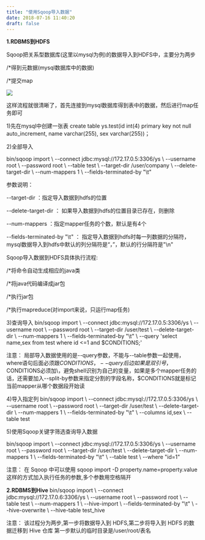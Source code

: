 ```yaml
---
title: "使用Sqoop导入数据"
date: 2018-07-16 11:40:20
draft: false
---
```

**1.RDBMS到HDFS**

Sqoop把关系型数据库(这里以mysql为例)的数据导入到HDFS中，主要分为两步

/*得到元数据(mysql数据库中的数据)

/*提交map

![](https://img-blog.csdn.net/20180716100113666?watermark/2/text/aHR0cHM6Ly9ibG9nLmNzZG4ubmV0L3lzXzIzMDAxNA==/font/5a6L5L2T/fontsize/400/fill/I0JBQkFCMA==/dissolve/70)

这样流程就很清晰了，首先连接到mysql数据库得到表中的数据，然后进行map任务即可

1)先在mysql中创建一张表
create table ys.test(id int(4) primary key not null auto_increment, name varchar(255), sex varchar(255))；

2)全部导入

bin/sqoop import \ --connect jdbc:mysql://172.17.0.5:3306/ys \ --username root \ --password root \ --table test \ --target-dir /user/company \ --delete-target-dir \ --num-mappers 1 \ --fields-terminated-by "\t"

参数说明：

--target-dir ：指定导入数据到hdfs的位置

--delete-target-dir ： 如果导入数据到hdfs的位置目录已存在，则删除

--num-mappers ：指定mapper任务的个数，默认是有4个

--fields-terminated-by "\t" ： 指定导入数据到hdfs时每一列数据的分隔符，mysql数据导入到hdfs中默认的列分隔符是“，”，默认的行分隔符是"\n"

Sqoop导入数据到HDFS具体执行流程:

/*将命令自动生成相应的java类

/*将java代码编译成jar包

/*执行jar包

/*执行mapreduce(对import来说，只运行map任务)

3)查询导入
bin/sqoop import \ --connect jdbc:mysql://172.17.0.5:3306/ys \ --username root \ --password root \ --target-dir /user/test \ --delete-target-dir \ --num-mappers 1 \ --fields-terminated-by "\t" \ --query 'select name,sex from test where id <=1 and $CONDITIONS;'

注意： 局部导入数据使用的是--query参数，不能与--table参数一起使用，where语句后面必须跟$CONDITIONS，--query后边如果是双引号，$CONDITIONS必须加\，避免shell识别为自己的变量，如果是多个mapper任务的话，还需要加入--split-by参数来指定分割的字段名称，$CONDITIONS就是标记当前mapper从哪个数据段开始读

4)导入指定列
bin/sqoop import \ --connect jdbc:mysql://172.17.0.5:3306/ys \ --username root \ --password root \ --target-dir /user/test \ --delete-target-dir \ --num-mappers 1 \ --fields-terminated-by "\t" \ --columns id,sex \ --table test

5)使用Sqoop关键字筛选查询导入数据

bin/sqoop import \ --connect jdbc:mysql://172.17.0.5:3306/ys \ --username root \ --password root \ --target-dir /user/test \ --delete-target-dir \ --num-mappers 1 \ --fields-terminated-by "\t" \ --table test \ --where "id=1"

注意： 在 Sqoop 中可以使用 sqoop import -D property.name=property.value 这样的方式加入执行任务的参数,多个参数用空格隔开

**2.RDBMS到Hive**
bin/sqoop import \ --connect jdbc:mysql://172.17.0.6:3306/ys \ --username root \ --password root \ --table test \ --num-mappers 1 \ --hive-import \ --fields-terminated-by "\t" \ --hive-overwrite \ --hive-table test_hive

注意： 该过程分为两步,第一步将数据导入到 HDFS,第二步将导入到 HDFS 的数据迁移到 Hive 仓库
第一步默认的临时目录是/user/root/表名